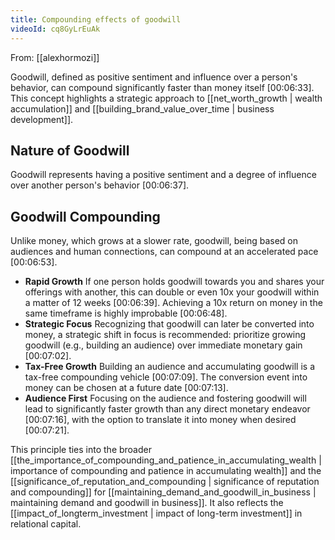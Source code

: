 ```yaml
---
title: Compounding effects of goodwill
videoId: cq8GyLrEuAk
---
```


From: [[alexhormozi]] <br/> 

Goodwill, defined as positive sentiment and influence over a person's behavior, can compound significantly faster than money itself <a class="yt-timestamp" data-t="00:06:30">[00:06:33]</a>. This concept highlights a strategic approach to [[net_worth_growth | wealth accumulation]] and [[building_brand_value_over_time | business development]].

## Nature of Goodwill

Goodwill represents having a positive sentiment and a degree of influence over another person's behavior <a class="yt-timestamp" data-t="00:06:37">[00:06:37]</a>.

## Goodwill Compounding

Unlike money, which grows at a slower rate, goodwill, being based on audiences and human connections, can compound at an accelerated pace <a class="yt-timestamp" data-t="00:06:53">[00:06:53]</a>.
*   **Rapid Growth** If one person holds goodwill towards you and shares your offerings with another, this can double or even 10x your goodwill within a matter of 12 weeks <a class="yt-timestamp" data-t="00:06:39">[00:06:39]</a>. Achieving a 10x return on money in the same timeframe is highly improbable <a class="yt-timestamp" data-t="00:06:48">[00:06:48]</a>.
*   **Strategic Focus** Recognizing that goodwill can later be converted into money, a strategic shift in focus is recommended: prioritize growing goodwill (e.g., building an audience) over immediate monetary gain <a class="yt-timestamp" data-t="00:07:02">[00:07:02]</a>.
*   **Tax-Free Growth** Building an audience and accumulating goodwill is a tax-free compounding vehicle <a class="yt-timestamp" data-t="00:07:09">[00:07:09]</a>. The conversion event into money can be chosen at a future date <a class="yt-timestamp" data-t="00:07:13">[00:07:13]</a>.
*   **Audience First** Focusing on the audience and fostering goodwill will lead to significantly faster growth than any direct monetary endeavor <a class="yt-timestamp" data-t="00:07:16">[00:07:16]</a>, with the option to translate it into money when desired <a class="yt-timestamp" data-t="00:07:21">[00:07:21]</a>.

This principle ties into the broader [[the_importance_of_compounding_and_patience_in_accumulating_wealth | importance of compounding and patience in accumulating wealth]] and the [[significance_of_reputation_and_compounding | significance of reputation and compounding]] for [[maintaining_demand_and_goodwill_in_business | maintaining demand and goodwill in business]]. It also reflects the [[impact_of_longterm_investment | impact of long-term investment]] in relational capital.